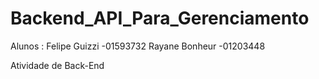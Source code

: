 # Backend_API_Para_Gerenciamento

Alunos : Felipe Guizzi  -01593732
         Rayane Bonheur -01203448

Atividade de Back-End
